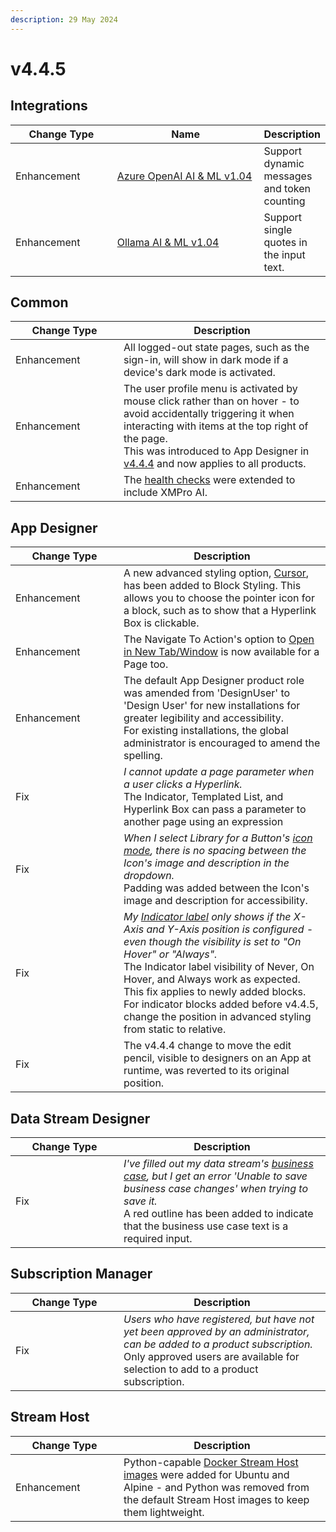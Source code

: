 ```yaml
---
description: 29 May 2024
---
```


# v4.4.5

## Integrations

<table><thead><tr><th width="155">Change Type</th><th width="250">Name</th><th>Description</th></tr></thead><tbody><tr><td>Enhancement</td><td><a href="https://xmpro.gitbook.io/azure-openai/">Azure OpenAI AI &#x26; ML v1.04</a></td><td>Support dynamic messages and token counting</td></tr><tr><td>Enhancement</td><td><a href="https://xmpro.gitbook.io/ollama/">Ollama AI &#x26; ML v1.04</a></td><td>Support single quotes in the input text.</td></tr></tbody></table>

## Common

<table><thead><tr><th width="157">Change Type</th><th>Description</th></tr></thead><tbody><tr><td>Enhancement</td><td>All logged-out state pages, such as the sign-in, will show in dark mode if a device's dark mode is activated.</td></tr><tr><td>Enhancement</td><td>The user profile menu is activated by mouse click rather than on hover - to avoid accidentally triggering it when interacting with items at the top right of the page.<br>This was introduced to App Designer in <a href="v4.4.4.md#app-designer">v4.4.4</a> and now applies to all products.</td></tr><tr><td>Enhancement</td><td>The <a href="../installation-1/3.-complete-installation/configure-health-checks-optional.md">health checks</a> were extended to include XMPro AI.</td></tr></tbody></table>

## App Designer

<table><thead><tr><th width="157">Change Type</th><th>Description</th></tr></thead><tbody><tr><td>Enhancement</td><td>A new advanced styling option, <a href="../concepts/application/block-styling.md#extra-advanced-styling">Cursor</a>, has been added to Block Styling. This allows you to choose the pointer icon for a block, such as to show that a Hyperlink Box is clickable.</td></tr><tr><td>Enhancement</td><td>The Navigate To Action's option to <a href="../blocks-toolbox/common-properties.md#open-in-new-tab-window">Open in New Tab/Window</a> is now available for a Page too.</td></tr><tr><td>Enhancement</td><td>The default App Designer product role was amended from 'DesignUser' to 'Design User' for new installations for greater legibility and accessibility.<br>For existing installations, the global administrator is encouraged to amend the spelling.</td></tr><tr><td>Fix</td><td><em>I cannot update a page parameter when a user clicks a Hyperlink.</em><br>The Indicator, Templated List, and Hyperlink Box can pass a parameter to another page using an expression</td></tr><tr><td>Fix</td><td><em>When I select Library for a Button's</em> <a href="../blocks-toolbox/common-properties.md#icon"><em>icon mode</em></a><em>, there is no spacing between the Icon's image and description in the dropdown.</em><br>Padding was added between the Icon's image and description for accessibility.</td></tr><tr><td>Fix</td><td><em>My</em> <a href="../blocks-toolbox/basic/indicator.md#label"><em>Indicator label</em></a> <em>only shows if the X-Axis and Y-Axis position is configured - even though the visibility is set to "On Hover" or "Always".</em><br>The Indicator label visibility of Never, On Hover, and Always work as expected.<br>This fix applies to newly added blocks. For indicator blocks added before v4.4.5, change the position in advanced styling from static to relative.</td></tr><tr><td>Fix</td><td>The v4.4.4 change to move the edit pencil, visible to designers on an App at runtime, was reverted to its original position.</td></tr></tbody></table>

## Data Stream Designer

<table><thead><tr><th width="157">Change Type</th><th>Description</th></tr></thead><tbody><tr><td>Fix</td><td><em>I've filled out my data stream's</em> <a href="../how-tos/data-streams/use-business-case-and-notes.md#adding-a-business-case"><em>business case</em></a><em>, but I get an error 'Unable to save business case changes' when trying to save it.</em><br>A red outline has been added to indicate that the business use case text is a required input.</td></tr></tbody></table>

## Subscription Manager

<table><thead><tr><th width="157">Change Type</th><th>Description</th></tr></thead><tbody><tr><td>Fix</td><td><em>Users who have registered, but have not yet been approved by an administrator, can be added to a product subscription.</em><br>Only approved users are available for selection to add to a product subscription.</td></tr></tbody></table>

## Stream Host

<table><thead><tr><th width="157">Change Type</th><th>Description</th></tr></thead><tbody><tr><td>Enhancement</td><td>Python-capable <a href="../installation-1/3.-complete-installation/install-stream-host/docker.md#image-flavors">Docker Stream Host images</a> were added for Ubuntu and Alpine - and Python was removed from the default Stream Host images to keep them lightweight.</td></tr></tbody></table>
